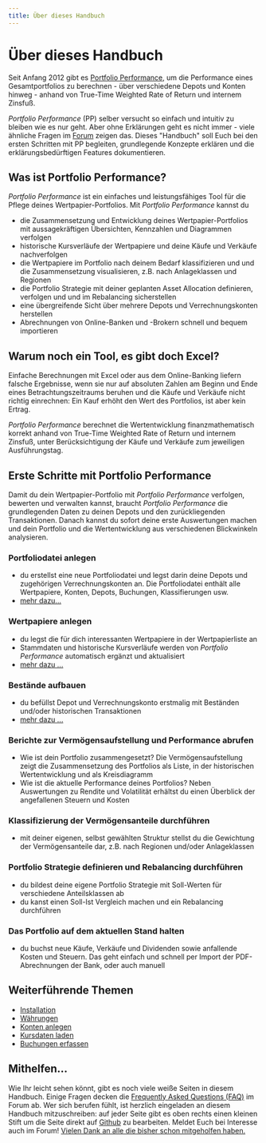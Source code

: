 ```yaml
---
title: Über dieses Handbuch
---
```


# Über dieses Handbuch

Seit Anfang 2012 gibt es [Portfolio Performance](https://portfolio-performance.info), um die Performance eines Gesamtportfolios zu berechnen - über verschiedene Depots und Konten hinweg - anhand von True-Time Weighted Rate of Return und internem Zinsfuß.

*Portfolio Performance* (PP) selber versucht so einfach und intuitiv zu bleiben wie es nur geht. Aber ohne Erklärungen geht es nicht immer - viele ähnliche Fragen im [Forum](https://forum.portfolio-performance.info) zeigen das. Dieses "Handbuch" soll Euch bei den ersten Schritten mit PP begleiten, grundlegende Konzepte erklären und die erklärungsbedürftigen Features dokumentieren.

## Was ist Portfolio Performance?

*Portfolio Performance* ist ein einfaches und leistungsfähiges Tool für die Pflege deines Wertpapier-Portfolios. Mit *Portfolio Performance* kannst du 

- die Zusammensetzung und Entwicklung deines Wertpapier-Portfolios mit aussagekräftigen Übersichten, Kennzahlen und Diagrammen verfolgen
- historische Kursverläufe der Wertpapiere und deine Käufe und Verkäufe nachverfolgen  
- die Wertpapiere im Portfolio nach deinem Bedarf klassifizieren und und die Zusammensetzung visualisieren, z.B. nach Anlageklassen und Regionen
- die Portfolio Strategie mit deiner geplanten Asset Allocation definieren, verfolgen und und im Rebalancing sicherstellen
- eine übergreifende Sicht über mehrere Depots und Verrechnungskonten herstellen
- Abrechnungen von Online-Banken und -Brokern schnell und bequem importieren

## Warum noch ein Tool, es gibt doch Excel?

Einfache Berechnungen mit Excel oder aus dem Online-Banking liefern falsche Ergebnisse, wenn sie nur auf absoluten Zahlen am Beginn und Ende eines Betrachtungszeitraums beruhen und die Käufe und Verkäufe nicht richtig einrechnen: Ein Kauf erhöht den Wert des Portfolios, ist aber kein Ertrag. 

*Portfolio Performance* berechnet die Wertentwicklung finanzmathematisch korrekt anhand von True-Time Weighted Rate of Return und internem Zinsfuß, unter Berücksichtigung der Käufe und Verkäufe zum jeweiligen Ausführungstag. 

## Erste Schritte mit Portfolio Performance

Damit du dein Wertpapier-Portfolio mit *Portfolio Performance* verfolgen, bewerten und verwalten kannst, braucht *Portfolio Performance* die grundlegenden Daten zu deinen Depots und den zurückliegenden Transaktionen. Danach kannst du sofort deine erste Auswertungen machen und dein Portfolio und die Wertentwicklung aus verschiedenen Blickwinkeln analysieren.  

### Portfoliodatei anlegen

- du erstellst eine neue Portfoliodatei und legst darin deine Depots und zugehörigen Verrechnungskonten an. Die Portfoliodatei enthält alle Wertpapiere, Konten, Depots, Buchungen, Klassifierungen usw.
- [mehr dazu...](intro-neue-portfoliodatei-anlegen.md) 

### Wertpapiere anlegen  

- du legst die für dich interessanten Wertpapiere in der Wertpapierliste an 
- Stammdaten und historische Kursverläufe werden von *Portfolio Performance* automatisch ergänzt und aktualisiert
- [mehr dazu ...](intro-wertpapiere-anlegen.md)

### Bestände aufbauen

- du befüllst Depot und Verrechnungskonto erstmalig mit Beständen und/oder historischen Transaktionen 
- [mehr dazu ...](intro-bestaende-erstmalig-aufbauen.md)

### Berichte zur Vermögensaufstellung und Performance abrufen

- Wie ist dein Portfolio zusammengesetzt? Die Vermögensaufstellung zeigt die Zusammensetzung des Portfolios als Liste, in der historischen Wertentwicklung und als Kreisdiagramm
- Wie ist die aktuelle Performance deines Portfolios? Neben Auswertungen zu Rendite und Volatilität erhältst du einen Überblick der angefallenen Steuern und Kosten

### Klassifizierung der Vermögensanteile durchführen

- mit deiner eigenen, selbst gewählten Struktur stellst du die Gewichtung der Vermögensanteile dar, z.B. nach Regionen und/oder Anlageklassen

### Portfolio Strategie definieren und Rebalancing durchführen

- du bildest deine eigene Portfolio Strategie mit Soll-Werten für verschiedene Anteilsklassen ab 
- du kanst einen Soll-Ist Vergleich machen und ein Rebalancing durchführen 

### Das Portfolio auf dem aktuellen Stand halten

- du buchst neue Käufe, Verkäufe und Dividenden sowie anfallende Kosten und Steuern. Das geht einfach und schnell per Import der PDF-Abrechnungen der Bank, oder auch manuell

## Weiterführende Themen

* [Installation](installation.md)
* [Währungen](waehrungen.md)
* [Konten anlegen](konten_anlegen.md)
* [Kursdaten laden](kursdaten_laden.md)
* [Buchungen erfassen](buchungen_erfassen.md)

## Mithelfen...

Wie Ihr leicht sehen könnt, gibt es noch viele weiße Seiten in diesem Handbuch. Einige Fragen decken die [Frequently Asked Questions (FAQ)](https://forum.portfolio-performance.info/t/faq-haeufig-gestellte-fragen/1721) im Forum ab. Wer sich berufen fühlt, ist herzlich eingeladen an diesem Handbuch mitzuschreiben: auf jeder Seite gibt es oben rechts einen kleinen Stift um die Seite direkt auf [Github](https://github.com/buchen/portfolio-help) zu bearbeiten. Meldet Euch bei Interesse auch im Forum! [Vielen Dank an alle die bisher schon mitgeholfen haben.](https://github.com/buchen/portfolio-help/graphs/contributors)

